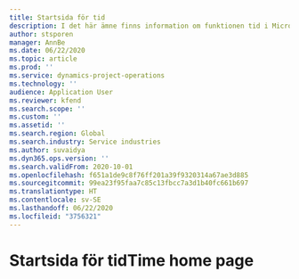 ```yaml
---
title: Startsida för tid
description: I det här ämne finns information om funktionen tid i Microsoft Dynamics 365 projektåtgärder.
author: stsporen
manager: AnnBe
ms.date: 06/22/2020
ms.topic: article
ms.prod: ''
ms.service: dynamics-project-operations
ms.technology: ''
audience: Application User
ms.reviewer: kfend
ms.search.scope: ''
ms.custom: ''
ms.assetid: ''
ms.search.region: Global
ms.search.industry: Service industries
ms.author: suvaidya
ms.dyn365.ops.version: ''
ms.search.validFrom: 2020-10-01
ms.openlocfilehash: f651a1de9c8f76ff201a39f9320314a67ae3d885
ms.sourcegitcommit: 99ea23f95faa7c85c13fbcc7a3d1b40fc661b697
ms.translationtype: HT
ms.contentlocale: sv-SE
ms.lasthandoff: 06/22/2020
ms.locfileid: "3756321"
---
```

# <a name="time-home-page"></a><span data-ttu-id="e9192-103">Startsida för tid</span><span class="sxs-lookup"><span data-stu-id="e9192-103">Time home page</span></span>
